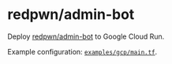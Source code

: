 # redpwn/admin-bot

Deploy [redpwn/admin-bot](https://github.com/redpwn/admin-bot) to Google Cloud Run.

Example configuration: [`examples/gcp/main.tf`](https://github.com/redpwn/admin-bot/blob/master/examples/gcp/main.tf).
